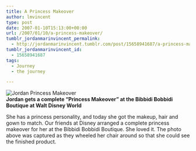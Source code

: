 ```yaml
---
title: A Princess Makeover
author: lmvincent
type: post
date: 2007-01-10T15:13:00+00:00
url: /2007/01/10/a-princess-makeover/
tumblr_jordanmarinvincent_permalink:
  - http://jordanmarinvincent.tumblr.com/post/15658941687/a-princess-makeover
tumblr_jordanmarinvincent_id:
  - 15658941687
tags:
  - Journey
  - the journey

---
```

![Jordan Princess Makeover][1]  
**Jordan gets a complete &ldquo;Princess Makeover&rdquo; at the Bibbidi Bobbidi Boutique at Walt Disney World**

She has a princess personality, and today she got the makeup, hair and gown to match. Our friends at Disney arranged a complete princess makeover for her at the Bibbidi Bobbidi Boutique. She loved it. The photo above was captured as they wheeled her chair around so that she could see the finished product.

<div class="blogger-post-footer">
  <img loading="lazy" width="1" height="1" src="https://blogger.googleusercontent.com/tracker/9039099668816362935-8723438770884191575?l=jordansjourney2.blogspot.com" alt="" />
</div>

 [1]: http://www.jordanvincent.com/images/2007/01/jordan_makeover.jpg
